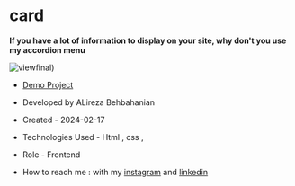 # card

**If you have a lot of information to display on your site, why don't you use my accordion menu**

![viewfinal](https://github.com/alirezabeb/card/assets/155749930/4f00590f-34fe-4c4c-9c5e-b1677aabdf89))

- [Demo Project](https://alirezabeb.github.io/card/)

- Developed by ALireza Behbahanian

- Created - 2024-02-17

- Technologies Used - Html , css ,  

- Role - Frontend

- How to reach me : with my [instagram](https://www.instagram.com/alireza_behweb/) and [linkedin](https://www.linkedin.com/in/alireza-behbahanian-90b980160/)
